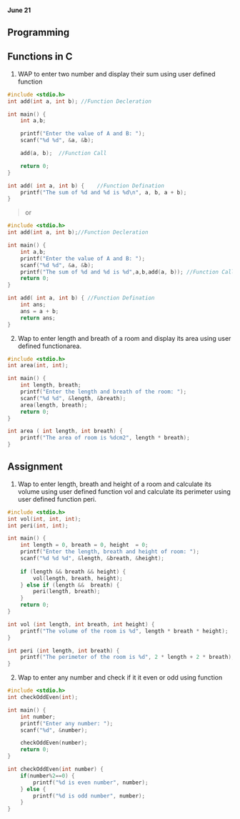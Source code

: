 #### June 21

## Programming

Functions in C
--

1. WAP to enter two number and display their sum using user defined function

```c
#include <stdio.h>
int add(int a, int b); //Function Decleration

int main() {
    int a,b;

    printf("Enter the value of A and B: ");
    scanf("%d %d", &a, &b);

    add(a, b);  //Function Call

    return 0;
}

int add( int a, int b) {    //Function Defination
    printf("The sum of %d and %d is %d\n", a, b, a + b);
}
```
> or

```c
#include <stdio.h>
int add(int a, int b);//Function Decleration

int main() {
    int a,b;
    printf("Enter the value of A and B: ");
    scanf("%d %d", &a, &b);
    printf("The sum of %d and %d is %d",a,b,add(a, b)); //Function Call
    return 0;
}

int add( int a, int b) { //Function Defination
    int ans;
    ans = a + b;
    return ans;
}
```

2. Wap to enter length and breath of a room and display its area using user defined functionarea.

```c
#include <stdio.h>
int area(int, int);

int main() {
    int length, breath; 
    printf("Enter the length and breath of the room: ");
    scanf("%d %d", &length, &breath);
    area(length, breath);
    return 0;
}

int area ( int length, int breath) {
    printf("The area of room is %dcm2", length * breath);
}
```

Assignment 
--

1. Wap to enter length, breath and height of a room and calculate its volume using user defined function vol and calculate its perimeter using user defined function peri.

```c
#include <stdio.h>
int vol(int, int, int);
int peri(int, int);

int main() {
    int length = 0, breath = 0, height  = 0;
    printf("Enter the length, breath and height of room: ");
    scanf("%d %d %d", &length, &breath, &height);
    
    if (length && breath && height) {
        vol(length, breath, height);        
    } else if (length &&  breath) {
        peri(length, breath);
    }
    return 0;
}

int vol (int length, int breath, int height) {
    printf("The volume of the room is %d", length * breath * height);
}

int peri (int length, int breath) {
    printf("The perimeter of the room is %d", 2 * length + 2 * breath);
}
```

2. Wap to enter any number and check if it it even or odd using function

```c
#include <stdio.h>
int checkOddEven(int);

int main() {
    int number;
    printf("Enter any number: ");
    scanf("%d", &number);

    checkOddEven(number);
    return 0;
}

int checkOddEven(int number) {
    if(number%2==0) {
        printf("%d is even number", number);
    } else {
        printf("%d is odd number", number);
    }
}
```





